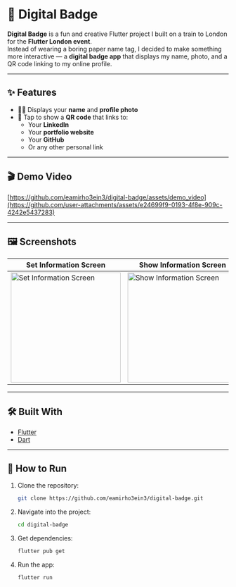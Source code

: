 

# 🔖 Digital Badge

**Digital Badge** is a fun and creative Flutter project I built on a train to London for the **Flutter London event**.  
Instead of wearing a boring paper name tag, I decided to make something more interactive — a **digital badge app** that displays my name, photo, and a QR code linking to my online profile.

---

## ✨ Features
- 🧑‍💻 Displays your **name** and **profile photo**  
- 🔗 Tap to show a **QR code** that links to:
  - Your **LinkedIn**
  - Your **portfolio website**
  - Your **GitHub**
  - Or any other personal link

---

## 🎬 Demo Video

[https://github.com/eamirho3ein3/digital-badge/assets/demo_video](https://github.com/user-attachments/assets/e24699f9-0193-4f8e-909c-4242e5437283)

---

## 🖼️ Screenshots

| Set Information Screen | Show Information Screen |
|--------------|----------------|
| <img src="https://github.com/user-attachments/assets/d30189de-53df-411b-954a-940e6cc75507" width="250" alt="Set Information Screen"/> | <img src="https://github.com/user-attachments/assets/bf9f1fe0-36ea-4bd4-8320-2e3f7bde5cd3" width="250" alt="Show Information Screen"/> |

---

## 🛠️ Built With
- [Flutter](https://flutter.dev)
- [Dart](https://dart.dev)

---

## 🚀 How to Run
1. Clone the repository:
   ```bash
   git clone https://github.com/eamirho3ein3/digital-badge.git
   
3. Navigate into the project:
   ```bash
   cd digital-badge
   
5. Get dependencies:
   ```bash
   flutter pub get
   
7. Run the app:
   ```bash
   flutter run
   

